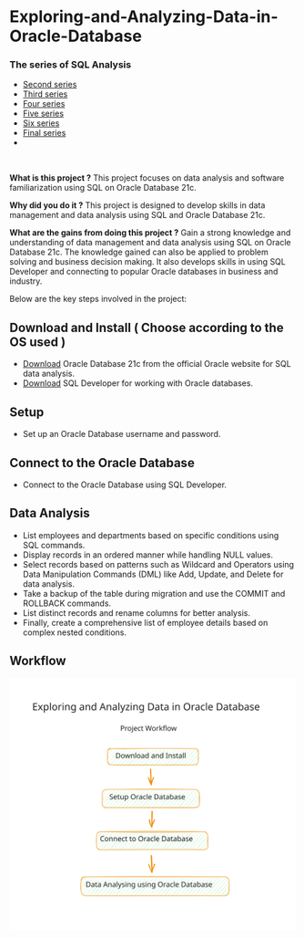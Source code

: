 # Exploring-and-Analyzing-Data-in-Oracle-Database

### The series of SQL Analysis
- [Second series](https://github.com/Thanaraklee/Exploring-and-Analyzing-Data-in-Oracle-Database/tree/main/Second%20series#in-this-second-series)
- [Third series](https://github.com/Thanaraklee/Exploring-and-Analyzing-Data-in-Oracle-Database/tree/main/Third%20series#in-this-third-series)
- [Four series](https://github.com/Thanaraklee/Exploring-and-Analyzing-Data-in-Oracle-Database/tree/main/Four%20series#in-this-four-series)
- [Five series](https://github.com/Thanaraklee/Exploring-and-Analyzing-Data-in-Oracle-Database/tree/main/Five%20series#in-this-five-series)
- [Six series](https://github.com/Thanaraklee/Exploring-and-Analyzing-Data-in-Oracle-Database/tree/main/Six%20series#in-this-six-series)
- [Final series](https://github.com/Thanaraklee/Exploring-and-Analyzing-Data-in-Oracle-Database/tree/main/Final%20series#in-this-final-series)
- 
<br>

**What is this project ?**
This project focuses on data analysis and software familiarization using SQL on Oracle Database 21c.

**Why did you do it ?**
This project is designed to develop skills in data management and data analysis using SQL and Oracle Database 21c.

**What are the gains from doing this project ?**
Gain a strong knowledge and understanding of data management and data analysis using SQL on Oracle Database 21c. The knowledge gained can also be applied to problem solving and business decision making. It also develops skills in using SQL Developer and connecting to popular Oracle databases in business and industry.

Below are the key steps involved in the project:

## Download and Install ( Choose according to the OS used )
- [Download](https://www.oracle.com/database/technologies/xe-downloads.html) Oracle Database 21c from the official Oracle website for SQL data analysis.
- [Download](https://www.oracle.com/database/sqldeveloper/technologies/download/) SQL Developer for working with Oracle databases.

## Setup
- Set up an Oracle Database username and password.

## Connect to the Oracle Database
- Connect to the Oracle Database using SQL Developer.

## Data Analysis
- List employees and departments based on specific conditions using SQL commands.
- Display records in an ordered manner while handling NULL values.
- Select records based on patterns such as Wildcard and Operators using Data Manipulation Commands (DML) like Add, Update, and Delete for data analysis.
- Take a backup of the table during migration and use the COMMIT and ROLLBACK commands.
- List distinct records and rename columns for better analysis.
- Finally, create a comprehensive list of employee details based on complex nested conditions.

## Workflow
![Workflow](https://github.com/Thanaraklee/Exploring-and-Analyzing-Data-in-Oracle-Database/blob/main/workflow.svg?raw=true)


